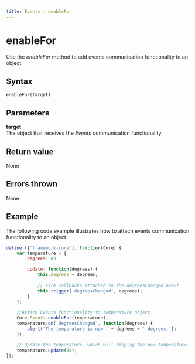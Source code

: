 ```yaml
---
title: Events - enableFor
---
```


# enableFor

Use the *enableFor* method to add events communication functionality to an object.


## Syntax

`enableFor(target)`


## Parameters

**target**  
The object that receives the *Events* communication functionality.


## Return value
None


## Errors thrown
None


## Example

The following code example illustrates how to attach events communication functionality to an object.

```javascript
define (['framework-core'], function(Core) {
    var temperature = {
        degrees: 80,

        update: function(degrees) {
            this.degrees = degrees;
            
            // Fire callbacks attached to the degreesChanged event
            this.trigger('degreesChanged', degrees);
        }
    };

    //Attach Events functionality to temperature object
    Core.Events.enableFor(temperature);
    temperature.on('degreesChanged', function(degrees) {
        alert('The temperature is now ' + degrees + ' degrees.');
    });

    // Update the temperature, which will display the new temperature
    temperature.update(65);
});
```